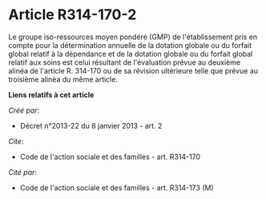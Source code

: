 # Article R314-170-2

Le groupe iso-ressources moyen pondéré (GMP) de l'établissement pris en compte pour la détermination annuelle de la dotation
globale ou du forfait global relatif à la dépendance et de la dotation globale ou du forfait global relatif aux soins est
celui résultant de l'évaluation prévue au deuxième alinéa de l'article R. 314-170 ou de sa révision ultérieure telle que
prévue au troisième alinéa du même article.

**Liens relatifs à cet article**

_Créé par_:

  - Décret n°2013-22 du 8 janvier 2013 - art. 2

_Cite_:

  - Code de l'action sociale et des familles - art. R314-170

_Cité par_:

  - Code de l'action sociale et des familles - art. R314-173 (M)
